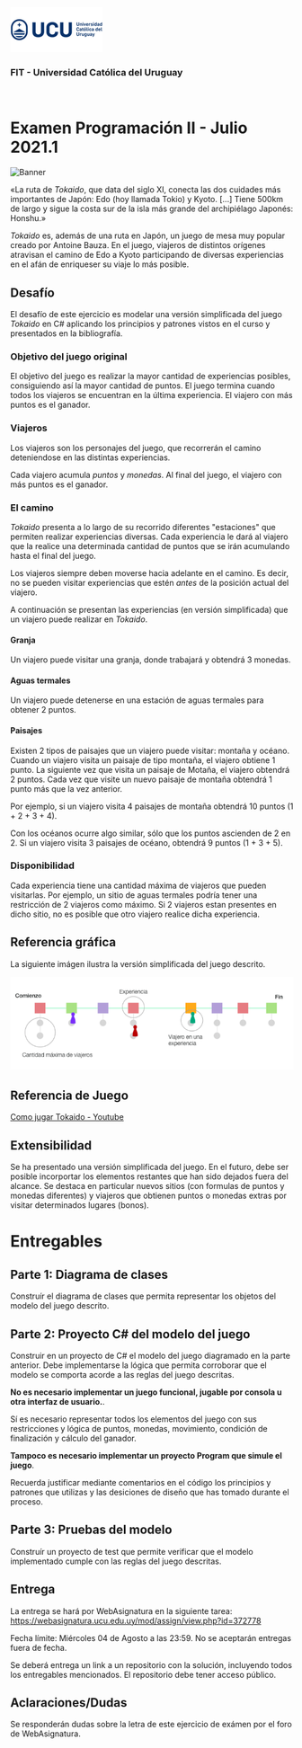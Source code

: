 ![UCU](https://github.com/ucudal/PII_Conceptos_De_POO/raw/master/Assets/logo-ucu.png)

### FIT - Universidad Católica del Uruguay

<br>

# Examen Programación II - Julio 2021.1

![Banner](https://azure.wgp-cdn.co.uk/app-table-top-gaming/posts/all-72050.jpg?&width=1200&height=630&mode=crop)

«La ruta de _Tokaido_, que data del siglo XI, conecta las dos cuidades más importantes de Japón: Edo (hoy llamada Tokio) y Kyoto. [...] Tiene 500km de largo y sigue la costa sur de la isla más grande del archipiélago Japonés: Honshu.»

_Tokaido_ es, además de una ruta en Japón, un juego de mesa muy popular creado por Antoine Bauza. En el juego, viajeros de distintos orígenes atravisan el camino de Edo a Kyoto participando de diversas experiencias en el afán de enriqueser su viaje lo más posible.

## Desafío

El desafío de este ejercicio es modelar una versión simplificada del juego _Tokaido_ en C# aplicando los principios y patrones vistos en el curso y presentados en la bibliografía.

### Objetivo del juego original

El objetivo del juego es realizar la mayor cantidad de experiencias posibles, consiguiendo así la mayor cantidad de puntos. El juego termina cuando todos los viajeros se encuentran en la última experiencia. El viajero con más puntos es el ganador.

### Viajeros

Los viajeros son los personajes del juego, que recorrerán el camino deteniendose en las distintas experiencias.

Cada viajero acumula _puntos_ y _monedas_. Al final del juego, el viajero con más puntos es el ganador.

### El camino

_Tokaido_ presenta a lo largo de su recorrido diferentes "estaciones" que permiten realizar experiencias diversas. Cada experiencia le dará al viajero que la realice una determinada cantidad de puntos que se irán acumulando hasta el final del juego. 

Los viajeros siempre deben moverse hacia adelante en el camino. Es decir, no se pueden visitar experiencias que estén _antes_ de la posición actual del viajero.

A continuación se presentan las experiencias (en versión simplificada) que un viajero puede realizar en _Tokaido_.

#### Granja

Un viajero puede visitar una granja, donde trabajará y obtendrá 3 monedas.

#### Aguas termales

Un viajero puede detenerse en una estación de aguas termales para obtener 2 puntos.

#### Paisajes

Existen 2 tipos de paisajes que un viajero puede visitar: montaña y océano. Cuando un viajero visita un paisaje de tipo montaña, el viajero obtiene 1 punto. La siguiente vez que visita un paisaje de Motaña, el viajero obtendrá 2 puntos. Cada vez que visite un nuevo paisaje de montaña obtendrá 1 punto más que la vez anterior. 

Por ejemplo, si un viajero visita 4 paisajes de montaña obtendrá 10 puntos (1 + 2 + 3 + 4).

Con los océanos ocurre algo similar, sólo que los puntos ascienden de 2 en 2. Si un viajero visita 3 paisajes de océano, obtendrá 9 puntos (1 + 3 + 5).

### Disponibilidad

Cada experiencia tiene una cantidad máxima de viajeros que pueden visitarlas. Por ejemplo, un sitio de aguas termales podría tener una restricción de 2 viajeros como máximo. Si 2 viajeros estan presentes en dicho sitio, no es posible que otro viajero realice dicha experiencia.

## Referencia gráfica

La siguiente imágen ilustra la versión simplificada del juego descrito.

![Referencia](./Assets/Reference.png)


## Referencia de Juego
[Como jugar Tokaido - Youtube](https://www.youtube.com/watch?v=LZU2hBid7KI)

## Extensibilidad

Se ha presentado una versión simplificada del juego. En el futuro, debe ser posible incorportar los elementos restantes que han sido dejados fuera del alcance. Se destaca en particular nuevos sitios (con formulas de puntos y monedas diferentes) y viajeros que obtienen puntos o monedas extras por visitar determinados lugares (bonos).

# Entregables

## Parte 1: Diagrama de clases

Construír el diagrama de clases que permita representar los objetos del modelo del juego descrito.

## Parte 2: Proyecto C# del modelo del juego

Construir en un proyecto de C# el modelo del juego diagramado en la parte anterior. Debe implementarse la lógica que permita corroborar que el modelo se comporta acorde a las reglas del juego descritas.

**No es necesario implementar un juego funcional, jugable por consola u otra interfaz de usuario.**. 

Sí es necesario representar todos los elementos del juego con sus restricciones y lógica de puntos, monedas, movimiento, condición de finalización y cálculo del ganador.

**Tampoco es necesario implementar un proyecto Program que simule el juego**.

Recuerda justificar mediante comentarios en el código los principios y patrones que utilizas y las desiciones de diseño que has tomado durante el proceso.

## Parte 3: Pruebas del modelo

Construír un proyecto de test que permite verificar que el modelo implementado cumple con las reglas del juego descritas.

## Entrega

La entrega se hará por WebAsignatura en la siguiente tarea: https://webasignatura.ucu.edu.uy/mod/assign/view.php?id=372778

Fecha límite: Miércoles 04 de Agosto a las 23:59. No se aceptarán entregas fuera de fecha.

Se deberá entrega un link a un repositorio con la solución, incluyendo todos los entregables mencionados. El repositorio debe tener acceso público.

## Aclaraciones/Dudas

Se responderán dudas sobre la letra de este ejercicio de exámen por el foro de WebAsignatura.

